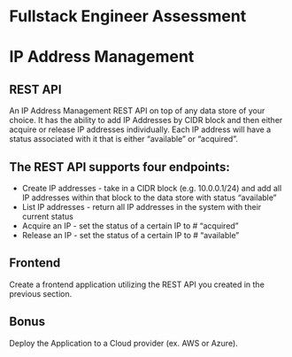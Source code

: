 # Fullstack Engineer Assessment

# IP Address Management

## REST API
An IP Address Management REST API on top of any data store of your choice. It has the ability to add IP Addresses by CIDR block and then either acquire or release IP addresses individually. Each IP address will have a status associated with it that is either “available” or “acquired”.

## The REST API supports four endpoints:

* Create IP addresses - take in a CIDR block (e.g. 10.0.0.1/24) and add all IP addresses within that block to the data store with status “available”
* List IP addresses - return all IP addresses in the system with their current status
* Acquire an IP - set the status of a certain IP to # “acquired”
* Release an IP - set the status of a certain IP to # “available”


## Frontend
Create a frontend application utilizing the REST API you created in the previous section.


## Bonus
Deploy the Application to a Cloud provider (ex. AWS or Azure).
